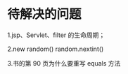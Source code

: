# 待解决的问题


1.jsp、Servlet、filter 的生命周期；

2.new random()
random.nextint()

3.书的第 90 页为什么要重写 equals 方法

